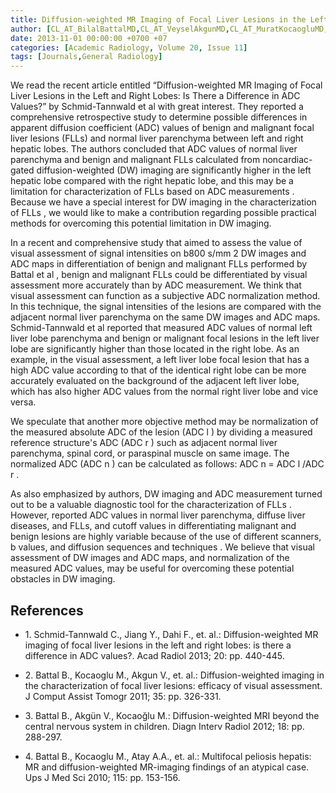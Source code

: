 ```yaml
---
title: Diffusion-weighted MR Imaging of Focal Liver Lesions in the Left and Right Lobes Would Visual Assessment and/or Normalization of ADC Be Useful for Overcoming Their Differences in ADC Values Resulting from its Locations?
author: [CL_AT_BilalBattalMD,CL_AT_VeyselAkgunMD,CL_AT_MuratKocaogluMD,CL_AT_BulentKaramanMD]
date: 2013-11-01 00:00:00 +0700 +07
categories: [Academic Radiology, Volume 20, Issue 11]
tags: [Journals,General Radiology]
---
```

We read the recent article entitled “Diffusion-weighted MR Imaging of Focal Liver Lesions in the Left and Right Lobes: Is There a Difference in ADC Values?” by Schmid-Tannwald et al with great interest. They reported a comprehensive retrospective study to determine possible differences in apparent diffusion coefficient (ADC) values of benign and malignant focal liver lesions (FLLs) and normal liver parenchyma between left and right hepatic lobes. The authors concluded that ADC values of normal liver parenchyma and benign and malignant FLLs calculated from noncardiac-gated diffusion-weighted (DW) imaging are significantly higher in the left hepatic lobe compared with the right hepatic lobe, and this may be a limitation for characterization of FLLs based on ADC measurements . Because we have a special interest for DW imaging in the characterization of FLLs , we would like to make a contribution regarding possible practical methods for overcoming this potential limitation in DW imaging.

In a recent and comprehensive study that aimed to assess the value of visual assessment of signal intensities on b800 s/mm  2 DW images and ADC maps in differentiation of benign and malignant FLLs performed by Battal et al , benign and malignant FLLs could be differentiated by visual assessment more accurately than by ADC measurement. We think that visual assessment can function as a subjective ADC normalization method. In this technique, the signal intensities of the lesions are compared with the adjacent normal liver parenchyma on the same DW images and ADC maps. Schmid-Tannwald et al reported that measured ADC values of normal left liver lobe parenchyma and benign or malignant focal lesions in the left liver lobe are significantly higher than those located in the right lobe. As an example, in the visual assessment, a left liver lobe focal lesion that has a high ADC value according to that of the identical right lobe can be more accurately evaluated on the background of the adjacent left liver lobe, which has also higher ADC values from the normal right liver lobe and vice versa.

We speculate that another more objective method may be normalization of the measured absolute ADC of the lesion (ADC  l ) by dividing a measured reference structure's ADC (ADC  r ) such as adjacent normal liver parenchyma, spinal cord, or paraspinal muscle on same image. The normalized ADC (ADC  n ) can be calculated as follows: ADC  n = ADC  l /ADC  r .

As also emphasized by authors, DW imaging and ADC measurement turned out to be a valuable diagnostic tool for the characterization of FLLs . However, reported ADC values in normal liver parenchyma, diffuse liver diseases, and FLLs, and cutoff values in differentiating malignant and benign lesions are highly variable because of the use of different scanners, b values, and diffusion sequences and techniques . We believe that visual assessment of DW images and ADC maps, and normalization of the measured ADC values, may be useful for overcoming these potential obstacles in DW imaging.

## References

- 1\. Schmid-Tannwald C., Jiang Y., Dahi F., et. al.: Diffusion-weighted MR imaging of focal liver lesions in the left and right lobes: is there a difference in ADC values?. Acad Radiol 2013; 20: pp. 440-445.


- 2\. Battal B., Kocaoglu M., Akgun V., et. al.: Diffusion-weighted imaging in the characterization of focal liver lesions: efficacy of visual assessment. J Comput Assist Tomogr 2011; 35: pp. 326-331.


- 3\. Battal B., Akgün V., Kocaoğlu M.: Diffusion-weighted MRI beyond the central nervous system in children. Diagn Interv Radiol 2012; 18: pp. 288-297.


- 4\. Battal B., Kocaoglu M., Atay A.A., et. al.: Multifocal peliosis hepatis: MR and diffusion-weighted MR-imaging findings of an atypical case. Ups J Med Sci 2010; 115: pp. 153-156.